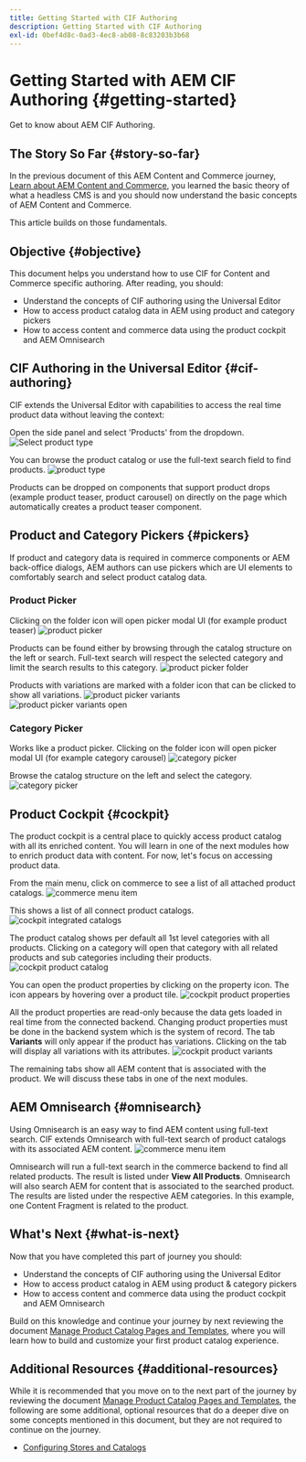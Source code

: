 ```yaml
---
title: Getting Started with CIF Authoring
description: Getting Started with CIF Authoring
exl-id: 0bef4d8c-0ad3-4ec8-ab08-8c83203b3b68
---
```

# Getting Started with AEM CIF Authoring {#getting-started}

Get to know about AEM CIF Authoring.

## The Story So Far {#story-so-far}

In the previous document of this AEM Content and Commerce journey, [Learn about AEM Content and Commerce](/help/commerce-cloud/introduction.md), you learned the basic theory of what a headless CMS is and you should now understand the basic concepts of AEM Content and Commerce.

This article builds on those fundamentals.

## Objective {#objective}

This document helps you understand how to use CIF for Content and Commerce specific authoring. After reading, you should:

* Understand the concepts of CIF authoring using the Universal Editor
* How to access product catalog data in AEM using product and category pickers
* How to access content and commerce data using the product cockpit and AEM Omnisearch

## CIF Authoring in the Universal Editor {#cif-authoring}

CIF extends the Universal Editor with capabilities to access the real time product data without leaving the context:

Open the side panel and select 'Products' from the dropdown.
![Select product type](assets/asset-finder-overview.png)

You can  browse the product catalog or use the full-text search field to find products.
![product type](assets/asset-finder-search.png)

Products can be dropped on components that support product drops (example product teaser, product carousel) on directly on the page which automatically creates a product teaser component.

## Product and Category Pickers {#pickers}

If product and category data is required in commerce components or AEM back-office dialogs, AEM authors can use pickers which are UI elements to comfortably search and select product catalog data.

### Product Picker

Clicking on the folder icon will open picker modal UI (for example product teaser)
![product picker](assets/product-picker-open.png)

Products can be found either by browsing through the catalog structure on the left or search. Full-text search will respect the selected category and limit the search results to this category.
![product picker folder](assets/product-picker-folders.png)

Products with variations are marked with a folder icon that can be clicked to show all variations.
![product picker variants](assets/product-picker-variants.png)
![product picker variants open](assets/product-picker-variants-open.png)

### Category Picker

Works like a product picker. Clicking on the folder icon will open picker modal UI (for example category carousel)
![category picker](assets/category-picker-open.png)

Browse the catalog structure on the left and select the category.
![category picker](assets/category-picker-folders.png)

## Product Cockpit {#cockpit}

The product cockpit is a central place to quickly access product catalog with all its enriched content. You will learn in one of the next modules how to enrich product data with content. For now, let's focus on accessing product data.

From the main menu, click on commerce to see a list of all attached product catalogs.
![commerce menu item](assets/commerce-menu-item.png)

This shows a list of all connect product catalogs.
![cockpit integrated catalogs](assets/cockpit-Integrated-catalogs.png)

The product catalog shows per default all 1st level categories with all products. Clicking on a category will open that category with all related products and sub categories including their products.
![cockpit product catalog](assets/cockpit-product-catalog.png)

You can open the product properties by clicking on the property icon. The icon appears by hovering over a product tile.
![cockpit product properties](assets/cockpit-properties.png)

All the product properties are read-only because the data gets loaded in real time from the connected backend. Changing product properties must be done in the backend system which is the system of record. The tab **Variants** will only appear if the product has variations. Clicking on the tab will display all variations with its attributes.
![cockpit product variants](assets/cockpit-properties-variants.png)

The remaining tabs show all AEM content that is associated with the product. We will discuss these tabs in one of the next modules.

## AEM Omnisearch {#omnisearch}

Using Omnisearch is an easy way to find AEM content using full-text search. CIF extends Omnisearch with full-text search of product catalogs with its associated AEM content.
![commerce menu item](assets/omnisearch.png)

Omnisearch will run a full-text search in the commerce backend to find all related products. The result is listed under **View All Products**. Omnisearch will also search AEM for content that is associated to the searched product. The results are listed under the respective AEM categories. In this example, one Content Fragment is related to the product.

## What's Next {#what-is-next}

Now that you have completed this part of journey you should:

* Understand the concepts of CIF authoring using the Universal Editor
* How to access product catalog in AEM using product & category pickers
* How to access content and commerce data using the product cockpit and AEM Omnisearch

Build on this knowledge and continue your journey by next reviewing the document [Manage Product Catalog Pages and Templates](catalog-templates.md), where you will learn how to build and customize your first product catalog experience.

## Additional Resources {#additional-resources}

While it is recommended that you move on to the next part of the journey by reviewing the document [Manage Product Catalog Pages and Templates](catalog-templates.md), the following are some additional, optional resources that do a deeper dive on some concepts mentioned in this document, but they are not required to continue on the journey.

* [Configuring Stores and Catalogs](/help/commerce-cloud/getting-started.md#catalog)
